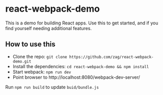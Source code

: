 # react-webpack-demo

This is a demo for building React apps. Use this to get started, and if you find yourself needing additional features.

## How to use this

  * Clone the repo: `git clone https://github.com/zag/react-webpack-demo.git`
  * Install the dependencies: `cd react-webpack-demo && npm install`
  * Start webpack: `npm run dev`
  * Point browser to http://localhost:8080/webpack-dev-server/

Run `npm run build` to update `buid/bundle.js`

